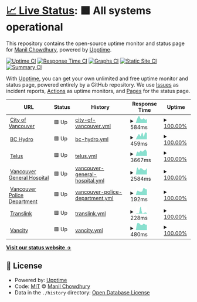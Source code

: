 # [📈 Live Status](https://demo.upptime.js.org): <!--live status--> **🟩 All systems operational**

This repository contains the open-source uptime monitor and status page for [Manil Chowdhury](https://manil.xyz), powered by [Upptime](https://github.com/upptime/upptime).

[![Uptime CI](https://github.com/keywordnew/scaling-robot/workflows/Uptime%20CI/badge.svg)](https://github.com/keywordnew/scaling-robot/actions?query=workflow%3A%22Uptime+CI%22)
[![Response Time CI](https://github.com/keywordnew/scaling-robot/workflows/Response%20Time%20CI/badge.svg)](https://github.com/keywordnew/scaling-robot/actions?query=workflow%3A%22Response+Time+CI%22)
[![Graphs CI](https://github.com/keywordnew/scaling-robot/workflows/Graphs%20CI/badge.svg)](https://github.com/keywordnew/scaling-robot/actions?query=workflow%3A%22Graphs+CI%22)
[![Static Site CI](https://github.com/keywordnew/scaling-robot/workflows/Static%20Site%20CI/badge.svg)](https://github.com/keywordnew/scaling-robot/actions?query=workflow%3A%22Static+Site+CI%22)
[![Summary CI](https://github.com/keywordnew/scaling-robot/workflows/Summary%20CI/badge.svg)](https://github.com/keywordnew/scaling-robot/actions?query=workflow%3A%22Summary+CI%22)

With [Upptime](https://upptime.js.org), you can get your own unlimited and free uptime monitor and status page, powered entirely by a GitHub repository. We use [Issues](https://github.com/keywordnew/scaling-robot/issues) as incident reports, [Actions](https://github.com/keywordnew/scaling-robot/actions) as uptime monitors, and [Pages](https://demo.upptime.js.org) for the status page.

<!--start: status pages-->
<!-- This summary is generated by Upptime (https://github.com/upptime/upptime) -->
<!-- Do not edit this manually, your changes will be overwritten -->
<!-- prettier-ignore -->
| URL | Status | History | Response Time | Uptime |
| --- | ------ | ------- | ------------- | ------ |
| <img alt="" src="https://nilspace.xyz/content/images/2023/05/water.png" height="13"> [City of Vancouver](https://vancouver.ca/home-property-development/water-treatment.aspx) | 🟩 Up | [city-of-vancouver.yml](https://github.com/neighbourhood-cyber/scaling-robot/commits/HEAD/history/city-of-vancouver.yml) | <details><summary><img alt="Response time graph" src="./graphs/city-of-vancouver/response-time-week.png" height="20"> 584ms</summary><br><a href="https://keywordnew.github.io/scaling-robot/history/city-of-vancouver"><img alt="Response time 524" src="https://img.shields.io/endpoint?url=https%3A%2F%2Fraw.githubusercontent.com%2Fneighbourhood-cyber%2Fscaling-robot%2FHEAD%2Fapi%2Fcity-of-vancouver%2Fresponse-time.json"></a><br><a href="https://keywordnew.github.io/scaling-robot/history/city-of-vancouver"><img alt="24-hour response time 531" src="https://img.shields.io/endpoint?url=https%3A%2F%2Fraw.githubusercontent.com%2Fneighbourhood-cyber%2Fscaling-robot%2FHEAD%2Fapi%2Fcity-of-vancouver%2Fresponse-time-day.json"></a><br><a href="https://keywordnew.github.io/scaling-robot/history/city-of-vancouver"><img alt="7-day response time 584" src="https://img.shields.io/endpoint?url=https%3A%2F%2Fraw.githubusercontent.com%2Fneighbourhood-cyber%2Fscaling-robot%2FHEAD%2Fapi%2Fcity-of-vancouver%2Fresponse-time-week.json"></a><br><a href="https://keywordnew.github.io/scaling-robot/history/city-of-vancouver"><img alt="30-day response time 531" src="https://img.shields.io/endpoint?url=https%3A%2F%2Fraw.githubusercontent.com%2Fneighbourhood-cyber%2Fscaling-robot%2FHEAD%2Fapi%2Fcity-of-vancouver%2Fresponse-time-month.json"></a><br><a href="https://keywordnew.github.io/scaling-robot/history/city-of-vancouver"><img alt="1-year response time 524" src="https://img.shields.io/endpoint?url=https%3A%2F%2Fraw.githubusercontent.com%2Fneighbourhood-cyber%2Fscaling-robot%2FHEAD%2Fapi%2Fcity-of-vancouver%2Fresponse-time-year.json"></a></details> | <details><summary><a href="https://keywordnew.github.io/scaling-robot/history/city-of-vancouver">100.00%</a></summary><a href="https://keywordnew.github.io/scaling-robot/history/city-of-vancouver"><img alt="All-time uptime 100.00%" src="https://img.shields.io/endpoint?url=https%3A%2F%2Fraw.githubusercontent.com%2Fneighbourhood-cyber%2Fscaling-robot%2FHEAD%2Fapi%2Fcity-of-vancouver%2Fuptime.json"></a><br><a href="https://keywordnew.github.io/scaling-robot/history/city-of-vancouver"><img alt="24-hour uptime 100.00%" src="https://img.shields.io/endpoint?url=https%3A%2F%2Fraw.githubusercontent.com%2Fneighbourhood-cyber%2Fscaling-robot%2FHEAD%2Fapi%2Fcity-of-vancouver%2Fuptime-day.json"></a><br><a href="https://keywordnew.github.io/scaling-robot/history/city-of-vancouver"><img alt="7-day uptime 100.00%" src="https://img.shields.io/endpoint?url=https%3A%2F%2Fraw.githubusercontent.com%2Fneighbourhood-cyber%2Fscaling-robot%2FHEAD%2Fapi%2Fcity-of-vancouver%2Fuptime-week.json"></a><br><a href="https://keywordnew.github.io/scaling-robot/history/city-of-vancouver"><img alt="30-day uptime 100.00%" src="https://img.shields.io/endpoint?url=https%3A%2F%2Fraw.githubusercontent.com%2Fneighbourhood-cyber%2Fscaling-robot%2FHEAD%2Fapi%2Fcity-of-vancouver%2Fuptime-month.json"></a><br><a href="https://keywordnew.github.io/scaling-robot/history/city-of-vancouver"><img alt="1-year uptime 100.00%" src="https://img.shields.io/endpoint?url=https%3A%2F%2Fraw.githubusercontent.com%2Fneighbourhood-cyber%2Fscaling-robot%2FHEAD%2Fapi%2Fcity-of-vancouver%2Fuptime-year.json"></a></details>
| <img alt="" src="https://nilspace.xyz/content/images/2023/05/power-1.png" height="13"> [BC Hydro](https://www.bchydro.com/) | 🟩 Up | [bc-hydro.yml](https://github.com/neighbourhood-cyber/scaling-robot/commits/HEAD/history/bc-hydro.yml) | <details><summary><img alt="Response time graph" src="./graphs/bc-hydro/response-time-week.png" height="20"> 459ms</summary><br><a href="https://keywordnew.github.io/scaling-robot/history/bc-hydro"><img alt="Response time 440" src="https://img.shields.io/endpoint?url=https%3A%2F%2Fraw.githubusercontent.com%2Fneighbourhood-cyber%2Fscaling-robot%2FHEAD%2Fapi%2Fbc-hydro%2Fresponse-time.json"></a><br><a href="https://keywordnew.github.io/scaling-robot/history/bc-hydro"><img alt="24-hour response time 610" src="https://img.shields.io/endpoint?url=https%3A%2F%2Fraw.githubusercontent.com%2Fneighbourhood-cyber%2Fscaling-robot%2FHEAD%2Fapi%2Fbc-hydro%2Fresponse-time-day.json"></a><br><a href="https://keywordnew.github.io/scaling-robot/history/bc-hydro"><img alt="7-day response time 459" src="https://img.shields.io/endpoint?url=https%3A%2F%2Fraw.githubusercontent.com%2Fneighbourhood-cyber%2Fscaling-robot%2FHEAD%2Fapi%2Fbc-hydro%2Fresponse-time-week.json"></a><br><a href="https://keywordnew.github.io/scaling-robot/history/bc-hydro"><img alt="30-day response time 409" src="https://img.shields.io/endpoint?url=https%3A%2F%2Fraw.githubusercontent.com%2Fneighbourhood-cyber%2Fscaling-robot%2FHEAD%2Fapi%2Fbc-hydro%2Fresponse-time-month.json"></a><br><a href="https://keywordnew.github.io/scaling-robot/history/bc-hydro"><img alt="1-year response time 440" src="https://img.shields.io/endpoint?url=https%3A%2F%2Fraw.githubusercontent.com%2Fneighbourhood-cyber%2Fscaling-robot%2FHEAD%2Fapi%2Fbc-hydro%2Fresponse-time-year.json"></a></details> | <details><summary><a href="https://keywordnew.github.io/scaling-robot/history/bc-hydro">100.00%</a></summary><a href="https://keywordnew.github.io/scaling-robot/history/bc-hydro"><img alt="All-time uptime 100.00%" src="https://img.shields.io/endpoint?url=https%3A%2F%2Fraw.githubusercontent.com%2Fneighbourhood-cyber%2Fscaling-robot%2FHEAD%2Fapi%2Fbc-hydro%2Fuptime.json"></a><br><a href="https://keywordnew.github.io/scaling-robot/history/bc-hydro"><img alt="24-hour uptime 100.00%" src="https://img.shields.io/endpoint?url=https%3A%2F%2Fraw.githubusercontent.com%2Fneighbourhood-cyber%2Fscaling-robot%2FHEAD%2Fapi%2Fbc-hydro%2Fuptime-day.json"></a><br><a href="https://keywordnew.github.io/scaling-robot/history/bc-hydro"><img alt="7-day uptime 100.00%" src="https://img.shields.io/endpoint?url=https%3A%2F%2Fraw.githubusercontent.com%2Fneighbourhood-cyber%2Fscaling-robot%2FHEAD%2Fapi%2Fbc-hydro%2Fuptime-week.json"></a><br><a href="https://keywordnew.github.io/scaling-robot/history/bc-hydro"><img alt="30-day uptime 100.00%" src="https://img.shields.io/endpoint?url=https%3A%2F%2Fraw.githubusercontent.com%2Fneighbourhood-cyber%2Fscaling-robot%2FHEAD%2Fapi%2Fbc-hydro%2Fuptime-month.json"></a><br><a href="https://keywordnew.github.io/scaling-robot/history/bc-hydro"><img alt="1-year uptime 100.00%" src="https://img.shields.io/endpoint?url=https%3A%2F%2Fraw.githubusercontent.com%2Fneighbourhood-cyber%2Fscaling-robot%2FHEAD%2Fapi%2Fbc-hydro%2Fuptime-year.json"></a></details>
| <img alt="" src="https://nilspace.xyz/content/images/2023/05/communication.png" height="13"> [Telus](https://www.telus.com/en) | 🟩 Up | [telus.yml](https://github.com/neighbourhood-cyber/scaling-robot/commits/HEAD/history/telus.yml) | <details><summary><img alt="Response time graph" src="./graphs/telus/response-time-week.png" height="20"> 3667ms</summary><br><a href="https://keywordnew.github.io/scaling-robot/history/telus"><img alt="Response time 2965" src="https://img.shields.io/endpoint?url=https%3A%2F%2Fraw.githubusercontent.com%2Fneighbourhood-cyber%2Fscaling-robot%2FHEAD%2Fapi%2Ftelus%2Fresponse-time.json"></a><br><a href="https://keywordnew.github.io/scaling-robot/history/telus"><img alt="24-hour response time 3097" src="https://img.shields.io/endpoint?url=https%3A%2F%2Fraw.githubusercontent.com%2Fneighbourhood-cyber%2Fscaling-robot%2FHEAD%2Fapi%2Ftelus%2Fresponse-time-day.json"></a><br><a href="https://keywordnew.github.io/scaling-robot/history/telus"><img alt="7-day response time 3667" src="https://img.shields.io/endpoint?url=https%3A%2F%2Fraw.githubusercontent.com%2Fneighbourhood-cyber%2Fscaling-robot%2FHEAD%2Fapi%2Ftelus%2Fresponse-time-week.json"></a><br><a href="https://keywordnew.github.io/scaling-robot/history/telus"><img alt="30-day response time 3043" src="https://img.shields.io/endpoint?url=https%3A%2F%2Fraw.githubusercontent.com%2Fneighbourhood-cyber%2Fscaling-robot%2FHEAD%2Fapi%2Ftelus%2Fresponse-time-month.json"></a><br><a href="https://keywordnew.github.io/scaling-robot/history/telus"><img alt="1-year response time 2965" src="https://img.shields.io/endpoint?url=https%3A%2F%2Fraw.githubusercontent.com%2Fneighbourhood-cyber%2Fscaling-robot%2FHEAD%2Fapi%2Ftelus%2Fresponse-time-year.json"></a></details> | <details><summary><a href="https://keywordnew.github.io/scaling-robot/history/telus">100.00%</a></summary><a href="https://keywordnew.github.io/scaling-robot/history/telus"><img alt="All-time uptime 100.00%" src="https://img.shields.io/endpoint?url=https%3A%2F%2Fraw.githubusercontent.com%2Fneighbourhood-cyber%2Fscaling-robot%2FHEAD%2Fapi%2Ftelus%2Fuptime.json"></a><br><a href="https://keywordnew.github.io/scaling-robot/history/telus"><img alt="24-hour uptime 100.00%" src="https://img.shields.io/endpoint?url=https%3A%2F%2Fraw.githubusercontent.com%2Fneighbourhood-cyber%2Fscaling-robot%2FHEAD%2Fapi%2Ftelus%2Fuptime-day.json"></a><br><a href="https://keywordnew.github.io/scaling-robot/history/telus"><img alt="7-day uptime 100.00%" src="https://img.shields.io/endpoint?url=https%3A%2F%2Fraw.githubusercontent.com%2Fneighbourhood-cyber%2Fscaling-robot%2FHEAD%2Fapi%2Ftelus%2Fuptime-week.json"></a><br><a href="https://keywordnew.github.io/scaling-robot/history/telus"><img alt="30-day uptime 100.00%" src="https://img.shields.io/endpoint?url=https%3A%2F%2Fraw.githubusercontent.com%2Fneighbourhood-cyber%2Fscaling-robot%2FHEAD%2Fapi%2Ftelus%2Fuptime-month.json"></a><br><a href="https://keywordnew.github.io/scaling-robot/history/telus"><img alt="1-year uptime 100.00%" src="https://img.shields.io/endpoint?url=https%3A%2F%2Fraw.githubusercontent.com%2Fneighbourhood-cyber%2Fscaling-robot%2FHEAD%2Fapi%2Ftelus%2Fuptime-year.json"></a></details>
| <img alt="" src="https://nilspace.xyz/content/images/2023/05/hospital.png" height="13"> [Vancouver General Hospital](https://www.vch.ca/en/location/vancouver-general-hospital) | 🟩 Up | [vancouver-general-hospital.yml](https://github.com/neighbourhood-cyber/scaling-robot/commits/HEAD/history/vancouver-general-hospital.yml) | <details><summary><img alt="Response time graph" src="./graphs/vancouver-general-hospital/response-time-week.png" height="20"> 2584ms</summary><br><a href="https://keywordnew.github.io/scaling-robot/history/vancouver-general-hospital"><img alt="Response time 2535" src="https://img.shields.io/endpoint?url=https%3A%2F%2Fraw.githubusercontent.com%2Fneighbourhood-cyber%2Fscaling-robot%2FHEAD%2Fapi%2Fvancouver-general-hospital%2Fresponse-time.json"></a><br><a href="https://keywordnew.github.io/scaling-robot/history/vancouver-general-hospital"><img alt="24-hour response time 2967" src="https://img.shields.io/endpoint?url=https%3A%2F%2Fraw.githubusercontent.com%2Fneighbourhood-cyber%2Fscaling-robot%2FHEAD%2Fapi%2Fvancouver-general-hospital%2Fresponse-time-day.json"></a><br><a href="https://keywordnew.github.io/scaling-robot/history/vancouver-general-hospital"><img alt="7-day response time 2584" src="https://img.shields.io/endpoint?url=https%3A%2F%2Fraw.githubusercontent.com%2Fneighbourhood-cyber%2Fscaling-robot%2FHEAD%2Fapi%2Fvancouver-general-hospital%2Fresponse-time-week.json"></a><br><a href="https://keywordnew.github.io/scaling-robot/history/vancouver-general-hospital"><img alt="30-day response time 2501" src="https://img.shields.io/endpoint?url=https%3A%2F%2Fraw.githubusercontent.com%2Fneighbourhood-cyber%2Fscaling-robot%2FHEAD%2Fapi%2Fvancouver-general-hospital%2Fresponse-time-month.json"></a><br><a href="https://keywordnew.github.io/scaling-robot/history/vancouver-general-hospital"><img alt="1-year response time 2535" src="https://img.shields.io/endpoint?url=https%3A%2F%2Fraw.githubusercontent.com%2Fneighbourhood-cyber%2Fscaling-robot%2FHEAD%2Fapi%2Fvancouver-general-hospital%2Fresponse-time-year.json"></a></details> | <details><summary><a href="https://keywordnew.github.io/scaling-robot/history/vancouver-general-hospital">100.00%</a></summary><a href="https://keywordnew.github.io/scaling-robot/history/vancouver-general-hospital"><img alt="All-time uptime 99.98%" src="https://img.shields.io/endpoint?url=https%3A%2F%2Fraw.githubusercontent.com%2Fneighbourhood-cyber%2Fscaling-robot%2FHEAD%2Fapi%2Fvancouver-general-hospital%2Fuptime.json"></a><br><a href="https://keywordnew.github.io/scaling-robot/history/vancouver-general-hospital"><img alt="24-hour uptime 100.00%" src="https://img.shields.io/endpoint?url=https%3A%2F%2Fraw.githubusercontent.com%2Fneighbourhood-cyber%2Fscaling-robot%2FHEAD%2Fapi%2Fvancouver-general-hospital%2Fuptime-day.json"></a><br><a href="https://keywordnew.github.io/scaling-robot/history/vancouver-general-hospital"><img alt="7-day uptime 100.00%" src="https://img.shields.io/endpoint?url=https%3A%2F%2Fraw.githubusercontent.com%2Fneighbourhood-cyber%2Fscaling-robot%2FHEAD%2Fapi%2Fvancouver-general-hospital%2Fuptime-week.json"></a><br><a href="https://keywordnew.github.io/scaling-robot/history/vancouver-general-hospital"><img alt="30-day uptime 99.98%" src="https://img.shields.io/endpoint?url=https%3A%2F%2Fraw.githubusercontent.com%2Fneighbourhood-cyber%2Fscaling-robot%2FHEAD%2Fapi%2Fvancouver-general-hospital%2Fuptime-month.json"></a><br><a href="https://keywordnew.github.io/scaling-robot/history/vancouver-general-hospital"><img alt="1-year uptime 99.98%" src="https://img.shields.io/endpoint?url=https%3A%2F%2Fraw.githubusercontent.com%2Fneighbourhood-cyber%2Fscaling-robot%2FHEAD%2Fapi%2Fvancouver-general-hospital%2Fuptime-year.json"></a></details>
| <img alt="" src="https://nilspace.xyz/content/images/2023/05/emergency.png" height="13"> [Vancouver Police Department](https://vpd.ca/report-a-crime/) | 🟩 Up | [vancouver-police-department.yml](https://github.com/neighbourhood-cyber/scaling-robot/commits/HEAD/history/vancouver-police-department.yml) | <details><summary><img alt="Response time graph" src="./graphs/vancouver-police-department/response-time-week.png" height="20"> 192ms</summary><br><a href="https://keywordnew.github.io/scaling-robot/history/vancouver-police-department"><img alt="Response time 190" src="https://img.shields.io/endpoint?url=https%3A%2F%2Fraw.githubusercontent.com%2Fneighbourhood-cyber%2Fscaling-robot%2FHEAD%2Fapi%2Fvancouver-police-department%2Fresponse-time.json"></a><br><a href="https://keywordnew.github.io/scaling-robot/history/vancouver-police-department"><img alt="24-hour response time 229" src="https://img.shields.io/endpoint?url=https%3A%2F%2Fraw.githubusercontent.com%2Fneighbourhood-cyber%2Fscaling-robot%2FHEAD%2Fapi%2Fvancouver-police-department%2Fresponse-time-day.json"></a><br><a href="https://keywordnew.github.io/scaling-robot/history/vancouver-police-department"><img alt="7-day response time 192" src="https://img.shields.io/endpoint?url=https%3A%2F%2Fraw.githubusercontent.com%2Fneighbourhood-cyber%2Fscaling-robot%2FHEAD%2Fapi%2Fvancouver-police-department%2Fresponse-time-week.json"></a><br><a href="https://keywordnew.github.io/scaling-robot/history/vancouver-police-department"><img alt="30-day response time 186" src="https://img.shields.io/endpoint?url=https%3A%2F%2Fraw.githubusercontent.com%2Fneighbourhood-cyber%2Fscaling-robot%2FHEAD%2Fapi%2Fvancouver-police-department%2Fresponse-time-month.json"></a><br><a href="https://keywordnew.github.io/scaling-robot/history/vancouver-police-department"><img alt="1-year response time 190" src="https://img.shields.io/endpoint?url=https%3A%2F%2Fraw.githubusercontent.com%2Fneighbourhood-cyber%2Fscaling-robot%2FHEAD%2Fapi%2Fvancouver-police-department%2Fresponse-time-year.json"></a></details> | <details><summary><a href="https://keywordnew.github.io/scaling-robot/history/vancouver-police-department">100.00%</a></summary><a href="https://keywordnew.github.io/scaling-robot/history/vancouver-police-department"><img alt="All-time uptime 100.00%" src="https://img.shields.io/endpoint?url=https%3A%2F%2Fraw.githubusercontent.com%2Fneighbourhood-cyber%2Fscaling-robot%2FHEAD%2Fapi%2Fvancouver-police-department%2Fuptime.json"></a><br><a href="https://keywordnew.github.io/scaling-robot/history/vancouver-police-department"><img alt="24-hour uptime 100.00%" src="https://img.shields.io/endpoint?url=https%3A%2F%2Fraw.githubusercontent.com%2Fneighbourhood-cyber%2Fscaling-robot%2FHEAD%2Fapi%2Fvancouver-police-department%2Fuptime-day.json"></a><br><a href="https://keywordnew.github.io/scaling-robot/history/vancouver-police-department"><img alt="7-day uptime 100.00%" src="https://img.shields.io/endpoint?url=https%3A%2F%2Fraw.githubusercontent.com%2Fneighbourhood-cyber%2Fscaling-robot%2FHEAD%2Fapi%2Fvancouver-police-department%2Fuptime-week.json"></a><br><a href="https://keywordnew.github.io/scaling-robot/history/vancouver-police-department"><img alt="30-day uptime 100.00%" src="https://img.shields.io/endpoint?url=https%3A%2F%2Fraw.githubusercontent.com%2Fneighbourhood-cyber%2Fscaling-robot%2FHEAD%2Fapi%2Fvancouver-police-department%2Fuptime-month.json"></a><br><a href="https://keywordnew.github.io/scaling-robot/history/vancouver-police-department"><img alt="1-year uptime 100.00%" src="https://img.shields.io/endpoint?url=https%3A%2F%2Fraw.githubusercontent.com%2Fneighbourhood-cyber%2Fscaling-robot%2FHEAD%2Fapi%2Fvancouver-police-department%2Fuptime-year.json"></a></details>
| <img alt="" src="https://nilspace.xyz/content/images/2023/05/transportation-1.png" height="13"> [Translink](https://www.translink.ca/) | 🟩 Up | [translink.yml](https://github.com/neighbourhood-cyber/scaling-robot/commits/HEAD/history/translink.yml) | <details><summary><img alt="Response time graph" src="./graphs/translink/response-time-week.png" height="20"> 228ms</summary><br><a href="https://keywordnew.github.io/scaling-robot/history/translink"><img alt="Response time 200" src="https://img.shields.io/endpoint?url=https%3A%2F%2Fraw.githubusercontent.com%2Fneighbourhood-cyber%2Fscaling-robot%2FHEAD%2Fapi%2Ftranslink%2Fresponse-time.json"></a><br><a href="https://keywordnew.github.io/scaling-robot/history/translink"><img alt="24-hour response time 45" src="https://img.shields.io/endpoint?url=https%3A%2F%2Fraw.githubusercontent.com%2Fneighbourhood-cyber%2Fscaling-robot%2FHEAD%2Fapi%2Ftranslink%2Fresponse-time-day.json"></a><br><a href="https://keywordnew.github.io/scaling-robot/history/translink"><img alt="7-day response time 228" src="https://img.shields.io/endpoint?url=https%3A%2F%2Fraw.githubusercontent.com%2Fneighbourhood-cyber%2Fscaling-robot%2FHEAD%2Fapi%2Ftranslink%2Fresponse-time-week.json"></a><br><a href="https://keywordnew.github.io/scaling-robot/history/translink"><img alt="30-day response time 186" src="https://img.shields.io/endpoint?url=https%3A%2F%2Fraw.githubusercontent.com%2Fneighbourhood-cyber%2Fscaling-robot%2FHEAD%2Fapi%2Ftranslink%2Fresponse-time-month.json"></a><br><a href="https://keywordnew.github.io/scaling-robot/history/translink"><img alt="1-year response time 200" src="https://img.shields.io/endpoint?url=https%3A%2F%2Fraw.githubusercontent.com%2Fneighbourhood-cyber%2Fscaling-robot%2FHEAD%2Fapi%2Ftranslink%2Fresponse-time-year.json"></a></details> | <details><summary><a href="https://keywordnew.github.io/scaling-robot/history/translink">100.00%</a></summary><a href="https://keywordnew.github.io/scaling-robot/history/translink"><img alt="All-time uptime 100.00%" src="https://img.shields.io/endpoint?url=https%3A%2F%2Fraw.githubusercontent.com%2Fneighbourhood-cyber%2Fscaling-robot%2FHEAD%2Fapi%2Ftranslink%2Fuptime.json"></a><br><a href="https://keywordnew.github.io/scaling-robot/history/translink"><img alt="24-hour uptime 100.00%" src="https://img.shields.io/endpoint?url=https%3A%2F%2Fraw.githubusercontent.com%2Fneighbourhood-cyber%2Fscaling-robot%2FHEAD%2Fapi%2Ftranslink%2Fuptime-day.json"></a><br><a href="https://keywordnew.github.io/scaling-robot/history/translink"><img alt="7-day uptime 100.00%" src="https://img.shields.io/endpoint?url=https%3A%2F%2Fraw.githubusercontent.com%2Fneighbourhood-cyber%2Fscaling-robot%2FHEAD%2Fapi%2Ftranslink%2Fuptime-week.json"></a><br><a href="https://keywordnew.github.io/scaling-robot/history/translink"><img alt="30-day uptime 100.00%" src="https://img.shields.io/endpoint?url=https%3A%2F%2Fraw.githubusercontent.com%2Fneighbourhood-cyber%2Fscaling-robot%2FHEAD%2Fapi%2Ftranslink%2Fuptime-month.json"></a><br><a href="https://keywordnew.github.io/scaling-robot/history/translink"><img alt="1-year uptime 100.00%" src="https://img.shields.io/endpoint?url=https%3A%2F%2Fraw.githubusercontent.com%2Fneighbourhood-cyber%2Fscaling-robot%2FHEAD%2Fapi%2Ftranslink%2Fuptime-year.json"></a></details>
| <img alt="" src="https://nilspace.xyz/content/images/2023/05/payment.png" height="13"> [Vancity](https://www.vancity.com/) | 🟩 Up | [vancity.yml](https://github.com/neighbourhood-cyber/scaling-robot/commits/HEAD/history/vancity.yml) | <details><summary><img alt="Response time graph" src="./graphs/vancity/response-time-week.png" height="20"> 480ms</summary><br><a href="https://keywordnew.github.io/scaling-robot/history/vancity"><img alt="Response time 506" src="https://img.shields.io/endpoint?url=https%3A%2F%2Fraw.githubusercontent.com%2Fneighbourhood-cyber%2Fscaling-robot%2FHEAD%2Fapi%2Fvancity%2Fresponse-time.json"></a><br><a href="https://keywordnew.github.io/scaling-robot/history/vancity"><img alt="24-hour response time 434" src="https://img.shields.io/endpoint?url=https%3A%2F%2Fraw.githubusercontent.com%2Fneighbourhood-cyber%2Fscaling-robot%2FHEAD%2Fapi%2Fvancity%2Fresponse-time-day.json"></a><br><a href="https://keywordnew.github.io/scaling-robot/history/vancity"><img alt="7-day response time 480" src="https://img.shields.io/endpoint?url=https%3A%2F%2Fraw.githubusercontent.com%2Fneighbourhood-cyber%2Fscaling-robot%2FHEAD%2Fapi%2Fvancity%2Fresponse-time-week.json"></a><br><a href="https://keywordnew.github.io/scaling-robot/history/vancity"><img alt="30-day response time 519" src="https://img.shields.io/endpoint?url=https%3A%2F%2Fraw.githubusercontent.com%2Fneighbourhood-cyber%2Fscaling-robot%2FHEAD%2Fapi%2Fvancity%2Fresponse-time-month.json"></a><br><a href="https://keywordnew.github.io/scaling-robot/history/vancity"><img alt="1-year response time 506" src="https://img.shields.io/endpoint?url=https%3A%2F%2Fraw.githubusercontent.com%2Fneighbourhood-cyber%2Fscaling-robot%2FHEAD%2Fapi%2Fvancity%2Fresponse-time-year.json"></a></details> | <details><summary><a href="https://keywordnew.github.io/scaling-robot/history/vancity">100.00%</a></summary><a href="https://keywordnew.github.io/scaling-robot/history/vancity"><img alt="All-time uptime 100.00%" src="https://img.shields.io/endpoint?url=https%3A%2F%2Fraw.githubusercontent.com%2Fneighbourhood-cyber%2Fscaling-robot%2FHEAD%2Fapi%2Fvancity%2Fuptime.json"></a><br><a href="https://keywordnew.github.io/scaling-robot/history/vancity"><img alt="24-hour uptime 100.00%" src="https://img.shields.io/endpoint?url=https%3A%2F%2Fraw.githubusercontent.com%2Fneighbourhood-cyber%2Fscaling-robot%2FHEAD%2Fapi%2Fvancity%2Fuptime-day.json"></a><br><a href="https://keywordnew.github.io/scaling-robot/history/vancity"><img alt="7-day uptime 100.00%" src="https://img.shields.io/endpoint?url=https%3A%2F%2Fraw.githubusercontent.com%2Fneighbourhood-cyber%2Fscaling-robot%2FHEAD%2Fapi%2Fvancity%2Fuptime-week.json"></a><br><a href="https://keywordnew.github.io/scaling-robot/history/vancity"><img alt="30-day uptime 100.00%" src="https://img.shields.io/endpoint?url=https%3A%2F%2Fraw.githubusercontent.com%2Fneighbourhood-cyber%2Fscaling-robot%2FHEAD%2Fapi%2Fvancity%2Fuptime-month.json"></a><br><a href="https://keywordnew.github.io/scaling-robot/history/vancity"><img alt="1-year uptime 100.00%" src="https://img.shields.io/endpoint?url=https%3A%2F%2Fraw.githubusercontent.com%2Fneighbourhood-cyber%2Fscaling-robot%2FHEAD%2Fapi%2Fvancity%2Fuptime-year.json"></a></details>

<!--end: status pages-->

[**Visit our status website →**](https://demo.upptime.js.org)

## 📄 License

- Powered by: [Upptime](https://github.com/upptime/upptime)
- Code: [MIT](./LICENSE) © [Manil Chowdhury](https://manil.xyz)
- Data in the `./history` directory: [Open Database License](https://opendatacommons.org/licenses/odbl/1-0/)
